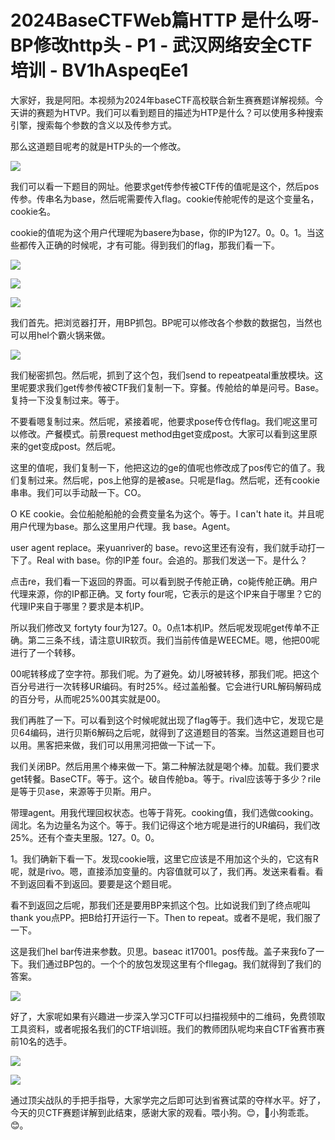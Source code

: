 # 2024BaseCTFWeb篇HTTP 是什么呀-BP修改http头 - P1 - 武汉网络安全CTF培训 - BV1hAspeqEe1

大家好，我是阿阳。本视频为2024年baseCTF高校联合新生赛赛题详解视频。今天讲的赛题为HTVP。我们可以看到题目的描述为HTP是什么？可以使用多种搜索引擎，搜索每个参数的含义以及传参方式。

那么这道题目呢考的就是HTP头的一个修改。

![](img/7d1d0ec7163abe05aa595020cbd00018_1.png)

我们可以看一下题目的网址。他要求get传参传被CTF传的值呢是这个，然后pos传参。传串名为base，然后呢需要传入flag。cookie传舱呢传的是这个变量名，cookie名。

cookie的值呢为这个用户代理呢为basere为base，你的IP为127。0。0。1。当这些都传入正确的时候呢，才有可能。得到我们的flag，那我们看一下。



![](img/7d1d0ec7163abe05aa595020cbd00018_3.png)

![](img/7d1d0ec7163abe05aa595020cbd00018_4.png)

![](img/7d1d0ec7163abe05aa595020cbd00018_5.png)

我们首先。把浏览器打开，用BP抓包。BP呢可以修改各个参数的数据包，当然也可以用hel个霸火锅来做。

![](img/7d1d0ec7163abe05aa595020cbd00018_7.png)

我们秘密抓包。然后呢，抓到了这个包，我们send to repeatpeatal重放模块。这里呢要求我们get传参传被CTF我们复制一下。穿餐。传舱给的单是问号。Base。复持一下没复制过来。等于。

不要看嗯复制过来。然后呢，紧接着呢，他要求pose传仓传flag。我们呢这里可以修改。产餐模式。前景request method由get变成post。大家可以看到这里原来的get变成post。然后呢。

这里的值呢，我们复制一下，他把这边的ge的值呢也修改成了pos传它的值了。我们复制过来。然后呢，pos上他穿的是被ase。只呢是flag。然后呢，还有cookie串串。我们可以手动敲一下。CO。

 O KE cookie。会位船舱船舱的会费变量名为这个。等于。I can't hate it。并且呢用户代理为base。那么这里用户代理。我 base。Agent。

 user agent replace。来yuanriver的 base。revo这里还有没有，我们就手动打一下了。Real with base。你的IP差 four。会追的。那我们发送一下。是什么？

点击re，我们看一下返回的界面。可以看到脱子传舱正确，co毙传舱正确。用户代理来源，你的IP都正确。叉 forty four呢，它表示的是这个IP来自于哪里？它的代理IP来自于哪里？要求是本机IP。

所以我们修改叉 fortyty four为127。0。0点1本机IP。然后呢发现呢get传单不正确。第二三条不线，请注意UIR软页。我们当前传值是WEECME。嗯，他把00呢进行了一个转移。

00呢转移成了空字符。那我们呢。为了避免。幼儿呀被转移，那我们呢。把这个百分号进行一次转移UR编码。有时25%。经过盖船餐。它会进行URL解码解码成的百分号，从而呢25%00其实就是00。

我们再胜了一下。可以看到这个时候呢就出现了flag等于。我们选中它，发现它是贝64编码，进行贝斯6解码之后呢，就得到了这道题目的答案。当然这道题目也可以用。黑客把来做，我们可以用黑河把做一下试一下。

我们关闭BP。然后用黑个棒来做一下。第二种解法就是喝个棒。加载。我们要求get转餐。BaseCTF。等于。这个。破自传舱ba。等于。rival应该等于多少？rile是等于贝ase，来源等于贝斯。用户。

带理agent。用我代理回权状态。也等于背死。cooking值，我们选做cooking。阔北。名为边量名为这个。等于。我们记得这个地方呢是进行的UR编码，我们改25%。还有个查夫里服。127。0。0。

1。我们确新下看一下。发现cookie哦，这里它应该是不用加这个头的，它这有R呢，就是rivo。嗯，直接添加变量的。内容值就可以了，我们再。发送来看看。看不到返回看不到返回。要要是这个题目呢。

看不到返回之后呢，那我们还是要用BP来抓这个包。比如说我们到了终点呢叫thank you点PP。把B给打开运行一下。Then to repeat。或者不是呢，我们服了一下。

这是我们hel bar传进来参数。贝思。baseac it17001。pos传哉。盖子来我fo了一下。我们通过BP包的。一个个的放包发现这里有个fllegag。我们就得到了我们的答案。



![](img/7d1d0ec7163abe05aa595020cbd00018_9.png)

好了，大家呢如果有兴趣进一步深入学习CTF可以扫描视频中的二维码，免费领取工具资料，或者呢报名我们的CTF培训班。我们的教师团队呢均来自CTF省赛市赛前10名的选手。



![](img/7d1d0ec7163abe05aa595020cbd00018_11.png)

![](img/7d1d0ec7163abe05aa595020cbd00018_12.png)

通过顶尖战队的手把手指导，大家学完之后即可达到省赛试菜的夺样水平。好了，今天的贝CTF赛题详解到此结束，感谢大家的观看。喂小狗。😊，🎼小狗乖乖。😊。

